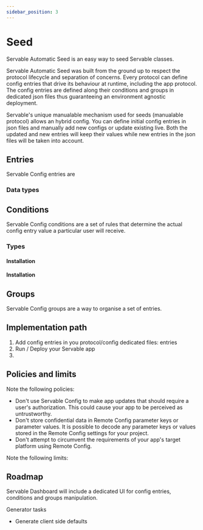 ```yaml
---
sidebar_position: 3
---
```


# Seed
Servable Automatic Seed is an easy way to seed Servable classes.

Servable Automatic Seed was built from the ground up to respect the protocol lifecycle and separation of concerns. Every protocol can define config entries that drive its behaviour at runtime, including the app protocol. The config entries are defined along their conditions and groups in dedicated json files thus guaranteeing an environment agnostic deployment.

Servable's unique manualable mechanism used for seeds (manualable protocol) allows an hybrid config. You can define initial config entries in json files and manually add new configs or update existing live. Both the updated and new entries will keep their values while new entries in the json files will be taken into account.

## Entries

Servable Config entries are 
### Data types

## Conditions

Servable Config conditions are a set of rules that determine the actual config entry value a particular user will receive.

### Types
#### Installation
#### Installation

## Groups
Servable Config groups are a way to organise a set of entries.


## Implementation path

1. Add config entries in you protocol/config dedicated files: entries
2. Run / Deploy your Servable app
3. 

## Policies and limits

Note the following policies:

- Don't use Servable Config to make app updates that should require a user's authorization. This could cause your app to be perceived as untrustworthy.
- Don't store confidential data in Remote Config parameter keys or parameter values. It is possible to decode any parameter keys or values stored in the Remote Config settings for your project.
- Don't attempt to circumvent the requirements of your app's target platform using Remote Config.

Note the following limits:



## Roadmap

Servable Dashboard will include a dedicated UI for config entries, conditions and groups manipulation.



Generator tasks
- Generate client side defaults